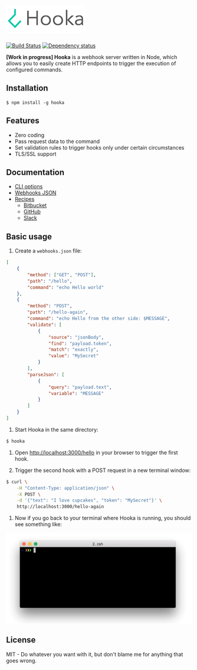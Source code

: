 # ![hooka](media/logo.png)

[![Build Status][travis-image]][travis-url]
[![Dependency status][david-dm-image]][david-dm-url]

[travis-url]: https://travis-ci.org/danistefanovic/hooka
[travis-image]: http://img.shields.io/travis/danistefanovic/hooka.svg
[david-dm-url]:https://david-dm.org/danistefanovic/hooka
[david-dm-image]:https://david-dm.org/danistefanovic/hooka.svg

**[Work in progress] Hooka** is a webhook server written in Node, which allows you to easily create HTTP endpoints to trigger the execution of configured commands.

## Installation

```
$ npm install -g hooka
```

## Features

* Zero coding
* Pass request data to the command
* Set validation rules to trigger hooks only under certain circumstances
* TLS/SSL support

## Documentation

* [CLI options](docs/cli.md)
* [Webhooks JSON](docs/webhooks.md)
* [Recipes](docs/recipes.md)
  * [Bitbucket](docs/recipes/bitbucket.md)
  * [GitHub](docs/recipes/github.md)
  * [Slack](docs/recipes/slack.md)

## Basic usage

1. Create a `webhooks.json` file:

  ```json
  [
      {
          "method": ["GET", "POST"],
          "path": "/hello",
          "command": "echo Hello world"
      },
      {
          "method": "POST",
          "path": "/hello-again",
          "command": "echo Hello from the other side: $MESSAGE",
          "validate": [
              {
                  "source": "jsonBody",
                  "find": "payload.token",
                  "match": "exactly",
                  "value": "MySecret"
              }
          ],
          "parseJson": [
              {
                  "query": "payload.text",
                  "variable": "MESSAGE"
              }
          ]
      }
  ]
  ```

1. Start Hooka in the same directory:
  ```sh
  $ hooka
  ```

1. Open [http://localhost:3000/hello](http://localhost:3000/hello) in your browser to trigger the first hook.

1. Trigger the second hook with a POST request in a new terminal window:
  ```sh
  $ curl \
      -H "Content-Type: application/json" \
      -X POST \
      -d '{"text": "I love cupcakes", "token": "MySecret"}' \
      http://localhost:3000/hello-again
  ```

1. Now if you go back to your terminal where Hooka is running, you should see something like:

<p align="center">
    <img src="media/screencast.gif" width="700" />
</p>


## License

MIT -  Do whatever you want with it, but don't blame me for anything that goes wrong.
